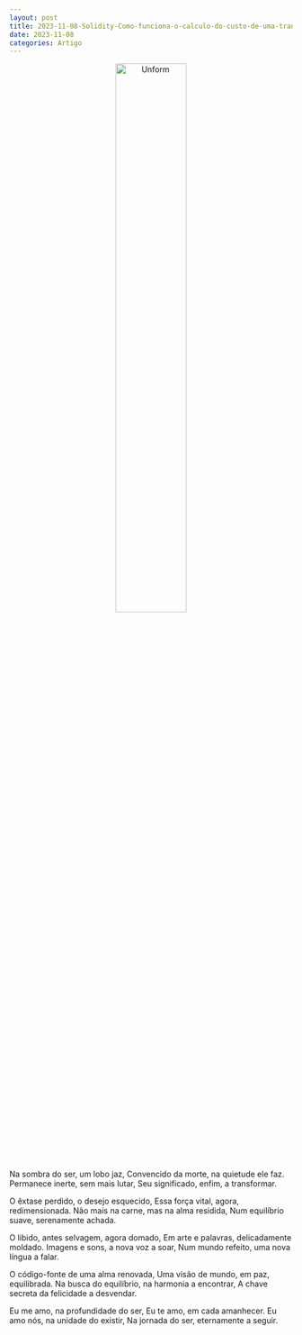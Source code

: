 ```yaml
---
layout: post
title: 2023-11-08-Solidity-Como-funciona-o-calculo-do-custo-de-uma-tranzacao
date: 2023-11-08
categories: Artigo
---
```


<p align="center">
<img src="{{ site.baseurl }}/images/2023-11-11-O-Lobo--O-que-estava-morto-esta-morto.png" 
height="50%" width="50%" alt="Unform" />
</p>

Na sombra do ser, um lobo jaz,
Convencido da morte, na quietude ele faz.
Permanece inerte, sem mais lutar,
Seu significado, enfim, a transformar.

O êxtase perdido, o desejo esquecido,
Essa força vital, agora, redimensionada.
Não mais na carne, mas na alma residida,
Num equilíbrio suave, serenamente achada.

O libido, antes selvagem, agora domado,
Em arte e palavras, delicadamente moldado.
Imagens e sons, a nova voz a soar,
Num mundo refeito, uma nova língua a falar.

O código-fonte de uma alma renovada,
Uma visão de mundo, em paz, equilibrada.
Na busca do equilíbrio, na harmonia a encontrar,
A chave secreta da felicidade a desvendar.

Eu me amo, na profundidade do ser,
Eu te amo, em cada amanhecer.
Eu amo nós, na unidade do existir,
Na jornada do ser, eternamente a seguir.

